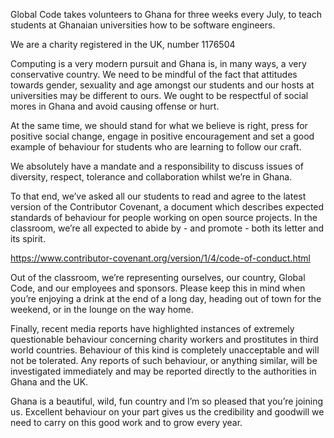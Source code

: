 Global Code takes volunteers to Ghana for three weeks every July, to teach students at Ghanaian universities how to be software engineers.

We are a charity registered in the UK, number 1176504

Computing is a very modern pursuit and Ghana is, in many ways, a very conservative country. We need to be mindful of the fact that attitudes towards gender, sexuality and age amongst our students and our hosts at universities may be different to ours. We ought to be respectful of social mores in Ghana and avoid causing offense or hurt.

At the same time, we should stand for what we believe is right, press for positive social change, engage in positive encouragement and set a good example of behaviour for students who are learning to follow our craft.

We absolutely have a mandate and a responsibility to discuss issues of diversity, respect, tolerance and collaboration whilst we’re in Ghana.

To that end, we’ve asked all our students to read and agree to the latest version of the Contributor Covenant, a document which describes expected standards of behaviour for people working on open source projects. In the classroom, we’re all expected to abide by - and promote - both its letter and its spirit.

https://www.contributor-covenant.org/version/1/4/code-of-conduct.html

Out of the classroom, we’re representing ourselves, our country, Global Code, and our employees and sponsors. Please keep this in mind when you’re enjoying a drink at the end of a long day, heading out of town for the weekend, or in the lounge on the way home.

Finally, recent media reports have highlighted instances of extremely questionable behaviour concerning charity workers and prostitutes in third world countries. Behaviour of this kind is completely unacceptable and will not be tolerated. Any reports of such behaviour, or anything similar, will be investigated immediately and may be reported directly to the authorities in Ghana and the UK.

Ghana is a beautiful, wild, fun country and I’m so pleased that you’re joining us. Excellent behaviour on your part gives us the credibility and goodwill we need to carry on this good work and to grow every year.
